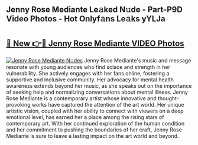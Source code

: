 ## Jenny Rose Mediante Le𝚊ked N𝚞de - Part-P9D Video Photos - Hot Onlyf𝚊ns Le𝚊ks yYLJa

# <h2><a href="http://ac29246.deff.icu/?id=Jenny+Rose+Mediante">🔗 New 👉🔴 Jenny Rose Mediante VIDEO Photos</a></h2>

[![Jenny Rose Mediante N𝚞des](https://i.imgur.com/rIISA9y.gif)](http://ac29246.deff.icu/?id=Jenny+Rose+Mediante)
Jenny Rose Mediante's music and message resonate with young audiences who find solace and strength in her vulnerability. She actively engages with her fans online, fostering a supportive and inclusive community. Her advocacy for mental health awareness extends beyond her music, as she speaks out on the importance of seeking help and normalizing conversations about mental illness. Jenny Rose Mediante is a contemporary artist whose innovative and thought-provoking works have captured the attention of the art world. Her unique artistic vision, coupled with her ability to connect with viewers on a deep emotional level, has earned her a place among the rising stars of contemporary art. With her continued exploration of the human condition and her commitment to pushing the boundaries of her craft, Jenny Rose Mediante is sure to leave a lasting impact on the art world and beyond.
